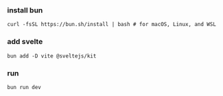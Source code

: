 ### install bun

``curl -fsSL https://bun.sh/install | bash # for macOS, Linux, and WSL``

### add svelte

``bun add -D vite @sveltejs/kit``

### run
``bun run dev``